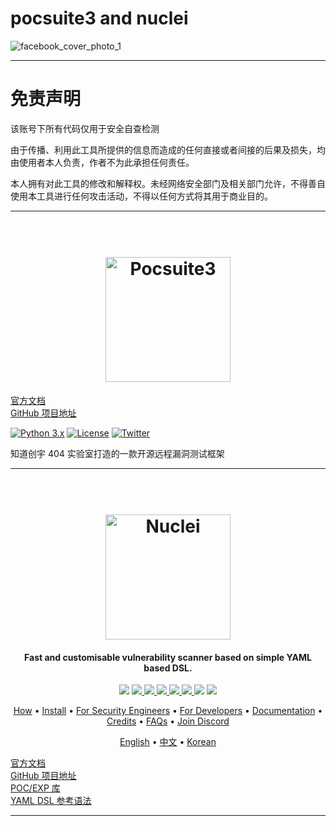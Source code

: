 # pocsuite3 and nuclei 
![facebook_cover_photo_1](https://user-images.githubusercontent.com/118670924/202908611-677b26a5-8f44-41b1-8e67-36aba38fef78.png)


---

# 免责声明

该账号下所有代码仅用于安全自查检测

由于传播、利用此工具所提供的信息而造成的任何直接或者间接的后果及损失，均由使用者本人负责，作者不为此承担任何责任。

本人拥有对此工具的修改和解释权。未经网络安全部门及相关部门允许，不得善自使用本工具进行任何攻击活动，不得以任何方式将其用于商业目的。



---

<h1 align="center">
  <br>
  <a href="https://pocsuite.org/guide/what-is-pocsuite3.html"><img src=" " width="200px" alt="Pocsuite3"></a>
</h1>

<div class="action" data-v-b005c75c=""><a class="VPButton medium alt" href="https://pocsuite.org/guide/what-is-pocsuite3.html" target="_blank" rel="noreferrer" data-v-7fa51b42="" data-v-b005c75c="">官方文档</a></div></div>

<div class="action" data-v-b005c75c=""><a class="VPButton medium alt" href="https://github.com/knownsec/pocsuite3" target="_blank" rel="noreferrer" data-v-7fa51b42="" data-v-b005c75c="">GitHub 项目地址</a></div></div>


[![Python 3.x](https://img.shields.io/badge/python-3.x-yellow.svg)](https://www.python.org/) [![License](https://img.shields.io/badge/license-GPLv2-red.svg)](https://raw.githubusercontent.com/knownsec/pocsuite3/master/COPYING) [![Twitter](https://img.shields.io/badge/twitter-@seebug-blue.svg)](https://twitter.com/seebug_team)

知道创宇 404 实验室打造的一款开源远程漏洞测试框架

---




<h1 align="center">
  <br>
  <a href="https://nuclei.projectdiscovery.io"><img src="https://github.com/Hughwiki/nuclei/raw/master/static/nuclei-logo.png" width="200px" alt="Nuclei"></a>
</h1>

<h4 align="center">Fast and customisable vulnerability scanner based on simple YAML based DSL.</h4>


<p align="center">
<img src="https://img.shields.io/github/go-mod/go-version/projectdiscovery/nuclei?filename=v2%2Fgo.mod">
<a href="https://github.com/projectdiscovery/nuclei/releases"><img src="https://img.shields.io/github/downloads/projectdiscovery/nuclei/total">
<a href="https://github.com/projectdiscovery/nuclei/graphs/contributors"><img src="https://img.shields.io/github/contributors-anon/projectdiscovery/nuclei">
<a href="https://github.com/projectdiscovery/nuclei/releases/"><img src="https://img.shields.io/github/release/projectdiscovery/nuclei">
<a href="https://github.com/projectdiscovery/nuclei/issues"><img src="https://img.shields.io/github/issues-raw/projectdiscovery/nuclei">
<a href="https://github.com/projectdiscovery/nuclei/discussions"><img src="https://img.shields.io/github/discussions/projectdiscovery/nuclei">
<a href="https://discord.gg/projectdiscovery"><img src="https://img.shields.io/discord/695645237418131507.svg?logo=discord"></a>
<a href="https://twitter.com/pdnuclei"><img src="https://img.shields.io/twitter/follow/pdnuclei.svg?logo=twitter"></a>
</p>
      
<p align="center">
  <a href="#how-it-works">How</a> •
  <a href="#install-nuclei">Install</a> •
  <a href="#for-security-engineers">For Security Engineers</a> •
  <a href="#for-developers-and-organisations">For Developers</a> •
  <a href="https://nuclei.projectdiscovery.io/nuclei/get-started/">Documentation</a> •
  <a href="#credits">Credits</a> •
  <a href="https://nuclei.projectdiscovery.io/faq/nuclei/">FAQs</a> •
  <a href="https://discord.gg/projectdiscovery">Join Discord</a>
</p>

<p align="center">
  <a href="https://github.com/projectdiscovery/nuclei/blob/master/README.md">English</a> •
  <a href="https://github.com/projectdiscovery/nuclei/blob/master/README_CN.md">中文</a> •
  <a href="https://github.com/projectdiscovery/nuclei/blob/master/README_KR.md">Korean</a>
</p>

<div class="action" data-v-b005c75c=""><a class="VPButton medium alt" href="https://nuclei.projectdiscovery.io/" target="_blank" rel="noreferrer" data-v-7fa51b42="" data-v-b005c75c="">官方文档</a></div></div>

<div class="action" data-v-b005c75c=""><a class="VPButton medium alt" href="https://github.com/projectdiscovery/nuclei" target="_blank" rel="noreferrer" data-v-7fa51b42="" data-v-b005c75c="">GitHub 项目地址</a></div></div>

<div class="action" data-v-b005c75c=""><a class="VPButton medium alt" href="https://github.com/projectdiscovery/nuclei-templates" target="_blank" rel="noreferrer" data-v-7fa51b42="" data-v-b005c75c="">POC/EXP 库</a></div></div>

<div class="action" data-v-b005c75c=""><a class="VPButton medium alt" href="https://github.com/projectdiscovery/nuclei/blob/master/SYNTAX-REFERENCE.md" target="_blank" rel="noreferrer" data-v-7fa51b42="" data-v-b005c75c="">YAML DSL 参考语法</a></div></div>


---

